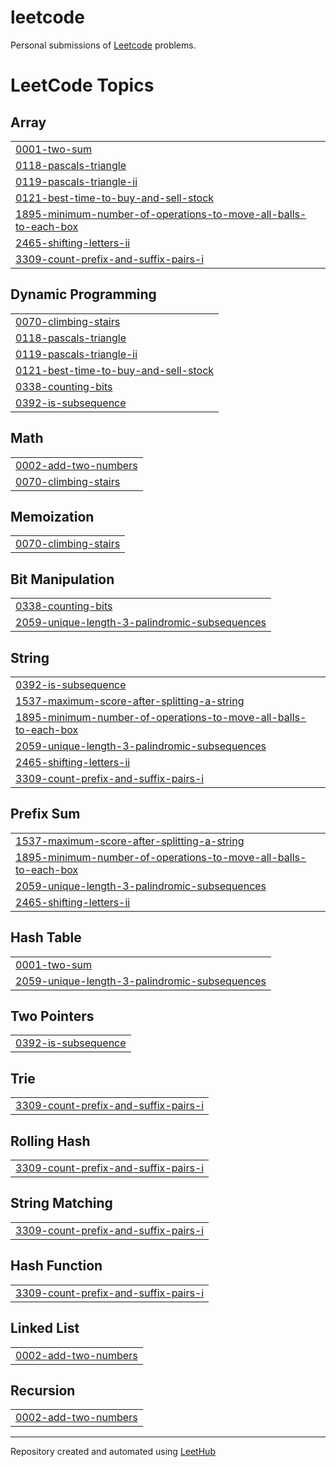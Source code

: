 # leetcode

Personal submissions of [Leetcode](https://leetcode.com) problems.

<!---LeetCode Topics Start-->
# LeetCode Topics
## Array
|  |
| ------- |
| [0001-two-sum](https://github.com/d-costa/leetcode/tree/master/0001-two-sum) |
| [0118-pascals-triangle](https://github.com/d-costa/leetcode/tree/master/0118-pascals-triangle) |
| [0119-pascals-triangle-ii](https://github.com/d-costa/leetcode/tree/master/0119-pascals-triangle-ii) |
| [0121-best-time-to-buy-and-sell-stock](https://github.com/d-costa/leetcode/tree/master/0121-best-time-to-buy-and-sell-stock) |
| [1895-minimum-number-of-operations-to-move-all-balls-to-each-box](https://github.com/d-costa/leetcode/tree/master/1895-minimum-number-of-operations-to-move-all-balls-to-each-box) |
| [2465-shifting-letters-ii](https://github.com/d-costa/leetcode/tree/master/2465-shifting-letters-ii) |
| [3309-count-prefix-and-suffix-pairs-i](https://github.com/d-costa/leetcode/tree/master/3309-count-prefix-and-suffix-pairs-i) |
## Dynamic Programming
|  |
| ------- |
| [0070-climbing-stairs](https://github.com/d-costa/leetcode/tree/master/0070-climbing-stairs) |
| [0118-pascals-triangle](https://github.com/d-costa/leetcode/tree/master/0118-pascals-triangle) |
| [0119-pascals-triangle-ii](https://github.com/d-costa/leetcode/tree/master/0119-pascals-triangle-ii) |
| [0121-best-time-to-buy-and-sell-stock](https://github.com/d-costa/leetcode/tree/master/0121-best-time-to-buy-and-sell-stock) |
| [0338-counting-bits](https://github.com/d-costa/leetcode/tree/master/0338-counting-bits) |
| [0392-is-subsequence](https://github.com/d-costa/leetcode/tree/master/0392-is-subsequence) |
## Math
|  |
| ------- |
| [0002-add-two-numbers](https://github.com/d-costa/leetcode/tree/master/0002-add-two-numbers) |
| [0070-climbing-stairs](https://github.com/d-costa/leetcode/tree/master/0070-climbing-stairs) |
## Memoization
|  |
| ------- |
| [0070-climbing-stairs](https://github.com/d-costa/leetcode/tree/master/0070-climbing-stairs) |
## Bit Manipulation
|  |
| ------- |
| [0338-counting-bits](https://github.com/d-costa/leetcode/tree/master/0338-counting-bits) |
| [2059-unique-length-3-palindromic-subsequences](https://github.com/d-costa/leetcode/tree/master/2059-unique-length-3-palindromic-subsequences) |
## String
|  |
| ------- |
| [0392-is-subsequence](https://github.com/d-costa/leetcode/tree/master/0392-is-subsequence) |
| [1537-maximum-score-after-splitting-a-string](https://github.com/d-costa/leetcode/tree/master/1537-maximum-score-after-splitting-a-string) |
| [1895-minimum-number-of-operations-to-move-all-balls-to-each-box](https://github.com/d-costa/leetcode/tree/master/1895-minimum-number-of-operations-to-move-all-balls-to-each-box) |
| [2059-unique-length-3-palindromic-subsequences](https://github.com/d-costa/leetcode/tree/master/2059-unique-length-3-palindromic-subsequences) |
| [2465-shifting-letters-ii](https://github.com/d-costa/leetcode/tree/master/2465-shifting-letters-ii) |
| [3309-count-prefix-and-suffix-pairs-i](https://github.com/d-costa/leetcode/tree/master/3309-count-prefix-and-suffix-pairs-i) |
## Prefix Sum
|  |
| ------- |
| [1537-maximum-score-after-splitting-a-string](https://github.com/d-costa/leetcode/tree/master/1537-maximum-score-after-splitting-a-string) |
| [1895-minimum-number-of-operations-to-move-all-balls-to-each-box](https://github.com/d-costa/leetcode/tree/master/1895-minimum-number-of-operations-to-move-all-balls-to-each-box) |
| [2059-unique-length-3-palindromic-subsequences](https://github.com/d-costa/leetcode/tree/master/2059-unique-length-3-palindromic-subsequences) |
| [2465-shifting-letters-ii](https://github.com/d-costa/leetcode/tree/master/2465-shifting-letters-ii) |
## Hash Table
|  |
| ------- |
| [0001-two-sum](https://github.com/d-costa/leetcode/tree/master/0001-two-sum) |
| [2059-unique-length-3-palindromic-subsequences](https://github.com/d-costa/leetcode/tree/master/2059-unique-length-3-palindromic-subsequences) |
## Two Pointers
|  |
| ------- |
| [0392-is-subsequence](https://github.com/d-costa/leetcode/tree/master/0392-is-subsequence) |
## Trie
|  |
| ------- |
| [3309-count-prefix-and-suffix-pairs-i](https://github.com/d-costa/leetcode/tree/master/3309-count-prefix-and-suffix-pairs-i) |
## Rolling Hash
|  |
| ------- |
| [3309-count-prefix-and-suffix-pairs-i](https://github.com/d-costa/leetcode/tree/master/3309-count-prefix-and-suffix-pairs-i) |
## String Matching
|  |
| ------- |
| [3309-count-prefix-and-suffix-pairs-i](https://github.com/d-costa/leetcode/tree/master/3309-count-prefix-and-suffix-pairs-i) |
## Hash Function
|  |
| ------- |
| [3309-count-prefix-and-suffix-pairs-i](https://github.com/d-costa/leetcode/tree/master/3309-count-prefix-and-suffix-pairs-i) |
## Linked List
|  |
| ------- |
| [0002-add-two-numbers](https://github.com/d-costa/leetcode/tree/master/0002-add-two-numbers) |
## Recursion
|  |
| ------- |
| [0002-add-two-numbers](https://github.com/d-costa/leetcode/tree/master/0002-add-two-numbers) |
<!---LeetCode Topics End-->

---

Repository created and automated using [LeetHub](https://github.com/QasimWani/LeetHub)

